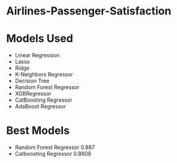 # Airlines-Passenger-Satisfaction

# Models Used
- Linear Regression
- Lasso 
- Ridge
- K-Neighbors Regressor
- Decision Tree
- Random Forest Regressor
- XGBRegressor
- CatBoosting Regressor
- AdaBoost Regressor

# Best Models
- Random Forest Regressor	0.887
- Catboosting Regressor	0.8808

